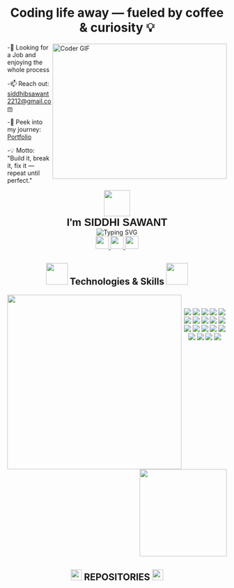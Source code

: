 <h1 align="center">Coding life away — fueled by coffee & curiosity 💡</h1> 

<img align="right" alt="Coder GIF" height=310 width=400 src="https://i.pinimg.com/originals/e7/26/c7/e726c74ac081eed50feee1433d12c998.gif" />

-🌱  Looking for a Job and enjoying the whole process

-📫 Reach out: siddhibsawant2212@gmail.com

-📄 Peek into my journey: [Portfolio](https://portfolio-siddhi.vercel.app/)

-💡 Motto: "Build it, break it, fix it — repeat until perfect."
<!-- <h3 align="left">Connect with me:</h3>
<p align="left">
</p> -->

<p align="center">
  <img src="https://i.pinimg.com/originals/4b/8c/7b/4b8c7bfc0cb49f587ea958393d94f020.gif" width="60" />
  <br>
  <strong style="font-size: 24px; font-family: 'Outfit', sans-serif;">I'm SIDDHI SAWANT</strong>
  <br>
  <img src="https://readme-typing-svg.demolab.com?font=Outfit&pause=1000&center=true&vCenter=true&width=435&color=F76E6E&lines=Hi,+I'm+an+IT+Engineer;I'm+a+Software+Developer;I'm+a+UI%2FUX+Designer;I'm+a+Editor;I'm+a+Home+Baker" alt="Typing SVG" />
  <br>
  <a href="https://github.com/siddhi22rachit" target="_blank">
    <img src="https://cdn.jsdelivr.net/gh/devicons/devicon/icons/github/github-original.svg" width="30" />
  </a>
 
  <a href="https://www.linkedin.com/in/siddhisawant22/" target="_blank">
    <img src="https://cdn.jsdelivr.net/gh/devicons/devicon/icons/linkedin/linkedin-original.svg" width="30" />
  </a>
 
  <a href="https://portfolio-siddhi.vercel.app/" target="_blank">
    <img src="https://cdn-icons-png.flaticon.com/512/841/841364.png" width="30" />
  </a>
</p>


<p align="center">
  
</p>

<h2 align="center">
  <img src="https://media.giphy.com/media/jSKBmKkvo2dPQQtsR1/giphy.gif" width="50">
  Technologies & Skills
  <img src="https://media.giphy.com/media/jSKBmKkvo2dPQQtsR1/giphy.gif" width="50">
</h2>
<!-- <br> -->
<!-- Language and GIF Cards -->
<img align="left" src="https://github-readme-stats.vercel.app/api/top-langs/?username=siddhi22rachit&langs_count=10&layout=compact&theme=transparent&border_radius=50&background=FF5B5B00&stroke=FF0056&hide_border=true&title_color=5CCA6D&text_color=90ABFF" width="400">
<img align='right' src="https://media.giphy.com/media/HwBlFQZFcAoUcPHZdX/giphy.gif" width="200">

<!-- Tech Stack Badges -->
<br>

<p align="center">
  <img src="https://img.shields.io/badge/JavaScript-F7DF1E?style=flat-square&logo=javascript&logoColor=222222"/>
  <img src="https://img.shields.io/badge/TypeScript-3178C6?style=flat-square&logo=typescript&logoColor=white"/>
  <img src="https://img.shields.io/badge/Node.js-43853D?style=flat-square&logo=node.js&logoColor=white"/>
  <img src="https://img.shields.io/badge/Express.js-000000?style=flat-square&logo=express&logoColor=white"/>
  <img src="https://img.shields.io/badge/MongoDB-4EA94B?style=flat-square&logo=mongodb&logoColor=white"/>
  
  <img src="https://img.shields.io/badge/Next.js-000000?style=flat-square&logo=next.js&logoColor=white"/>
  <img src="https://img.shields.io/badge/React-61DAFB?style=flat-square&logo=react&logoColor=222222"/>
  <img src="https://img.shields.io/badge/Tailwind_CSS-38B2AC?style=flat-square&logo=tailwind-css&logoColor=white"/>
  <img src="https://img.shields.io/badge/Redux-764ABC?style=flat-square&logo=redux&logoColor=white"/>
  <img src="https://img.shields.io/badge/Firebase-FFCA28?style=flat-square&logo=firebase&logoColor=black"/>
  
  <img src="https://img.shields.io/badge/Python-3776AB?style=flat-square&logo=python&logoColor=white"/>
  <img src="https://img.shields.io/badge/Java-ED8B00?style=flat-square&logo=java&logoColor=white"/>
  <img src="https://img.shields.io/badge/npm-CB3837?style=flat-square&logo=npm&logoColor=white"/>
  <img src="https://img.shields.io/badge/Git-F05032?style=flat-square&logo=git&logoColor=white"/>
  <img src="https://img.shields.io/badge/GitHub-181717?style=flat-square&logo=github&logoColor=white"/>
  
  <img src="https://img.shields.io/badge/Postman-FF6C37?style=flat-square&logo=postman&logoColor=white"/>
  <img src="https://img.shields.io/badge/Figma-F24E1E?style=flat-square&logo=figma&logoColor=white"/>
  <img src="https://img.shields.io/badge/Spline-FF7AC1?style=flat-square&logo=spline&logoColor=white"/>
  <img src="https://img.shields.io/badge/UI%2FUX-F26B83?style=flat-square&logo=adobe&logoColor=white"/>
</p>


<p  align="center">
<img src="https://user-images.githubusercontent.com/114053180/223065824-02021921-0562-4936-a1e9-6db07116d7d2.gif"  height="1" width="2000">
</p>
<h2 align="center"><img src="https://media.giphy.com/media/Z968Qd9K6UBO4uj7Oc/giphy.gif" height="25" width="25"> REPOSITORIES <img src="https://media.giphy.com/media/Z968Qd9K6UBO4uj7Oc/giphy.gif" height="25" width="25"> </h2>


